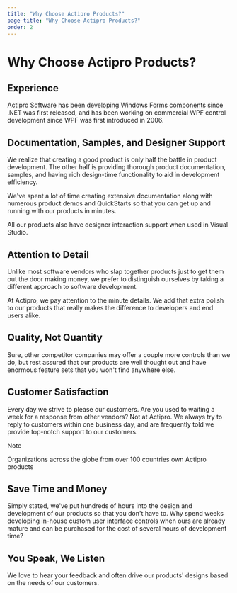```yaml
---
title: "Why Choose Actipro Products?"
page-title: "Why Choose Actipro Products?"
order: 2
---
```

# Why Choose Actipro Products?

## Experience

Actipro Software has been developing Windows Forms components since .NET was first released, and has been working on commercial WPF control development since WPF was first introduced in 2006.

## Documentation, Samples, and Designer Support

We realize that creating a good product is only half the battle in product development.  The other half is providing thorough product documentation, samples, and having rich design-time functionality to aid in development efficiency.

We've spent a lot of time creating extensive documentation along with numerous product demos and QuickStarts so that you can get up and running with our products in minutes.

All our products also have designer interaction support when used in Visual Studio.

## Attention to Detail

Unlike most software vendors who slap together products just to get them out the door making money, we prefer to distinguish ourselves by taking a different approach to software development.

At Actipro, we pay attention to the minute details.  We add that extra polish to our products that really makes the difference to developers and end users alike.

## Quality, Not Quantity

Sure, other competitor companies may offer a couple more controls than we do, but rest assured that our products are well thought out and have enormous feature sets that you won't find anywhere else.

## Customer Satisfaction

Every day we strive to please our customers. Are you used to waiting a week for a response from other vendors?  Not at Actipro. We always try to reply to customers within one business day, and are frequently told we provide top-notch support to our customers.

> [!NOTE]
> Organizations across the globe from over 100 countries own Actipro products

## Save Time and Money

Simply stated, we've put hundreds of hours into the design and development of our products so that you don't have to.  Why spend weeks developing in-house custom user interface controls when ours are already mature and can be purchased for the cost of several hours of development time?

## You Speak, We Listen

We love to hear your feedback and often drive our products' designs based on the needs of our customers.
